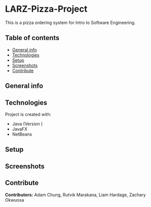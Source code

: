 # LARZ-Pizza-Project
This is a pizza ordering system for Intro to Software Engineering.

## Table of contents
* [General info](#general-info)
* [Technologies](#technologies)
* [Setup](#setup)
* [Screenshots](#screenshots)
* [Contribute](#contribute)

## General info


## Technologies
Project is created with:
* Java (Version )
* JavaFX
* NetBeans

## Setup

## Screenshots

## Contribute
**Contributors:** Adam Chung, Rutvik Marakana, Liam Hardage, Zachary Okwuosa
